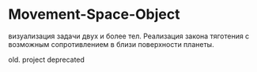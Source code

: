 # Movement-Space-Object

визуализация задачи двух и более тел. Реализация закона тяготения с возможным сопротивлением в близи поверхности планеты.

old. project deprecated
